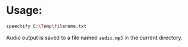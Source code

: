 # Usage:

```bash
speechify C:\Temp\filename.txt
```

Audio output is saved to a file named `audio.mp3` in the current directory.

